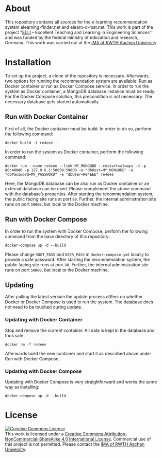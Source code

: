 # About
This repository contains all sources for the e-learning recommendation system elearning-finder.net and elearn-o-mat.net. This work is part of the project "[ELLI](http://elli-online.net) – Excellent Teaching and Learning in Engineering Sciences" and was funded by the federal ministry of education and research, Germany. This work was carried out at the [IMA of RWTH Aachen University](https://cybernetics-lab.de/).

# Installation
To set up the project, a clone of the repository is necessary. Afterwards, two options for running the recommendation system are available: Run as Docker container or run as Docker Compose service. In order to run the system as Docker container, a MongoDB database instance must be ready. For the Docker Compose solution, this precondition is not necessary: The necessary database gets started automatically.

## Run with Docker Container
First of all, the Docker container must be build. In order to do so, perform the following command:

```
docker build -t re4eee .
```

In order to run the system as Docker container, perform the following command:

```
docker run --name re4eee --link MY_MONGODB --restart=always -d -p 80:40000 -p 127.0.0.1:50000:50000 -e "dbHost=MY_MONGODB" -e "dbPassword=MY_PASSWORD" -e "dbUser=Re4EEE" re4eee
```

Here, the MongoDB database can be also run as Docker container or an external database can be used. Please complement the above command with the database’s properties. After starting the recommendation system, the public facing site runs at port `80`. Further, the internal administration site runs on port `50000`, but local to the Docker machine.

## Run with Docker Compose
In order to run the system with Docker Compose, perform the following command from the base directory of this repository:

```
docker-compose up -d --build
```

Please change `ROOT_PASS` and `USER_PASS` in `docker-compose.yml` locally to provide a safe password. After starting the recommendation system, the public facing site runs at port `80`. Further, the internal administration site runs on port `50000`, but local to the Docker machine.

## Updating
After pulling the latest version the update process differs on whether Docker or Docker Compose is used to run the system.
The database does not need to be touched during update.

### Updating with Docker Container
Stop and remove the current container. All data is kept in the database and thus safe.
```
docker rm -f re4eee
```
Afterwards build the new container and start it as described above under Run with Docker Compose.

### Updating with Docker Compose
Updating with Docker Compose is very straightforward and works the same way as installing:
```
docker-compose up -d --build
```

# License
[![Creative Commons License](https://i.creativecommons.org/l/by-nc-sa/4.0/88x31.png)](http://creativecommons.org/licenses/by-nc-sa/4.0/)  
This work is licensed under a [Creative Commons Attribution-NonCommercial-ShareAlike 4.0 International License](http://creativecommons.org/licenses/by-nc-sa/4.0/). Commercial use of this project is not permitted. Please contact the [IMA of RWTH Aachen University](https://cybernetics-lab.de/).
